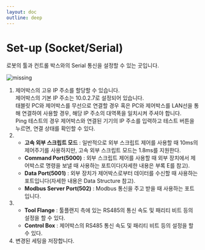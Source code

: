 ```yaml
---
layout: doc
outline: deep
---
```


# Set-up (Socket/Serial)

로봇의 툴과 컨트롤 박스와의 Serial 통신을 설정할 수 있는 곳입니다.

![missing](/manual/ko/setup/6.png)

1. 제어박스의 고유 IP 주소를 할당할 수 있습니다.<br>
   제어박스의 기본 IP 주소는 10.0.2.7로 설정되어 있습니다.<br>
   태블릿 PC와 제어박스를 무선으로 연결할 경우 혹은 PC와 제어박스를 LAN선을 통해 연결하여 사용할 경우, 해당 IP 주소의 대역폭을 일치시켜 주셔야 합니다.<br>
   Ping 테스트의 경우 제어박스와 연결된 기기의 IP 주소를 입력하고 테스트 버튼을 누르면, 연결 상태를 확인할 수 있다.
2. - **고속 외부 스크립트 모드** : 일반적으로 외부 스크립트 제어를 사용할 때 10ms의 제어주기를 사용하지만, 고속 외부 스크립트 모드는 1.8ms를 지원한다.
   - **Command Port(5000)** : 외부 스크립트 제어를 사용할 때 외부 장치에서 제어박스로 명령을 보낼 때 사용하는 포트이다(자세한 내용은 부록 E를 참고).
   - **Data Port(5001)** : 외부 장치가 제어박스로부터 데이터를 수신할 때 사용하는 포트입니다(자세한 내용은 Data Structure 참고).
   - **Modbus Server Port(502)** : Modbus 통신을 주고 받을 때 사용하는 포트입니다.
3. - **Tool Flange** : 툴플랜지 측에 있는 RS485의 통신 속도 및 패리티 비트 등의 설정을 할 수 있다.
   - **Control Box** : 제어박스의 RS485 통신 속도 및 패리티 비트 등의 설정을 할 수 있다.
4. 변경된 세팅을 저장합니다.
